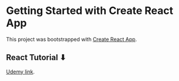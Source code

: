 # Getting Started with Create React App

This project was bootstrapped with [Create React App](https://github.com/facebook/create-react-app).

## React Tutorial ⬇

[Udemy link](https://www.udemy.com/course/react-tutorial-and-projects-course/).
